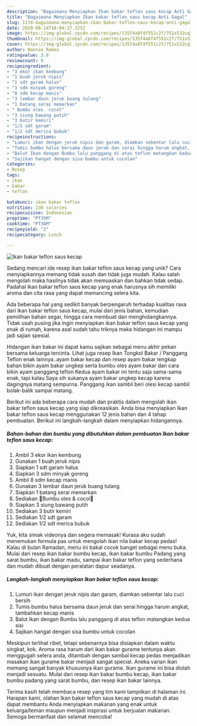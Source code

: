 ```yaml
---
description: "Bagaimana Menyiapkan Ikan bakar teflon saus kecap Anti Gagal"
title: "Bagaimana Menyiapkan Ikan bakar teflon saus kecap Anti Gagal"
slug: 1178-bagaimana-menyiapkan-ikan-bakar-teflon-saus-kecap-anti-gagal
date: 2020-08-14T18:04:27.325Z
image: https://img-global.cpcdn.com/recipes/135f4a8f4f551c2f/751x532cq70/ikan-bakar-teflon-saus-kecap-foto-resep-utama.jpg
thumbnail: https://img-global.cpcdn.com/recipes/135f4a8f4f551c2f/751x532cq70/ikan-bakar-teflon-saus-kecap-foto-resep-utama.jpg
cover: https://img-global.cpcdn.com/recipes/135f4a8f4f551c2f/751x532cq70/ikan-bakar-teflon-saus-kecap-foto-resep-utama.jpg
author: Nannie Ramos
ratingvalue: 3.8
reviewcount: 9
recipeingredient:
- "3 ekor ikan kembung"
- "1 buah jeruk nipis"
- "1 sdt garam halus"
- "3 sdm minyak goreng"
- "8 sdm kecap manis"
- "3 lembar daun jeruk buang tulang"
- "1 batang serai memarkan"
- " Bumbu oles  cocol"
- "3 siung bawang putih"
- "3 butir kemiri"
- "1/2 sdt garam"
- "1/2 sdt merica bubuk"
recipeinstructions:
- "Lumuri ikan dengan jeruk nipis dan garam, diamkan sebentar lalu cuci bersih"
- "Tumis bumbu halus bersama daun jeruk dan serai hingga harum angkat, tambahkan kecap manis"
- "Balut Ikan dengan Bumbu lalu panggang di atas teflon matangkan kedua sisi"
- "Sajikan hangat dengan sisa bumbu untuk cocolan"
categories:
- Resep
tags:
- ikan
- bakar
- teflon

katakunci: ikan bakar teflon 
nutrition: 230 calories
recipecuisine: Indonesian
preptime: "PT35M"
cooktime: "PT36M"
recipeyield: "2"
recipecategory: Lunch

---
```



![Ikan bakar teflon saus kecap](https://img-global.cpcdn.com/recipes/135f4a8f4f551c2f/751x532cq70/ikan-bakar-teflon-saus-kecap-foto-resep-utama.jpg)

Sedang mencari ide resep ikan bakar teflon saus kecap yang unik? Cara menyiapkannya memang tidak susah dan tidak juga mudah. Kalau salah mengolah maka hasilnya tidak akan memuaskan dan bahkan tidak sedap. Padahal ikan bakar teflon saus kecap yang enak harusnya sih memiliki aroma dan cita rasa yang dapat memancing selera kita.

Ada beberapa hal yang sedikit banyak berpengaruh terhadap kualitas rasa dari ikan bakar teflon saus kecap, mulai dari jenis bahan, kemudian pemilihan bahan segar, hingga cara membuat dan menghidangkannya. Tidak usah pusing jika ingin menyiapkan ikan bakar teflon saus kecap yang enak di rumah, karena asal sudah tahu triknya maka hidangan ini mampu jadi sajian spesial.

Hidangan ikan bakar ini dapat kamu sajikan sebagai menu akhir pekan bersama keluarga tercinta. Lihat juga resep Ikan Tongkol Bakar / Panggang Teflon enak lainnya..ayam bakar kecap dan resep ayam bakar lengkap bahan bikin ayam bakar ungkep serta bumbu oles ayam bakar dan cara bikin ayam panggang teflon Kedua ayam bakar ini tentu saja sama-sama enak, tapi kalau Saya sih sukanya ayam bakar ungkep kecap karena dagingnya matang sempurna. Panggang ikan sambil beri olesi kecap sambil bolak-balik sampai matang.


Berikut ini ada beberapa cara mudah dan praktis dalam mengolah ikan bakar teflon saus kecap yang siap dikreasikan. Anda bisa menyiapkan Ikan bakar teflon saus kecap menggunakan 12 jenis bahan dan 4 tahap pembuatan. Berikut ini langkah-langkah dalam menyiapkan hidangannya.

<!--inarticleads1-->

##### Bahan-bahan dan bumbu yang dibutuhkan dalam pembuatan Ikan bakar teflon saus kecap:

1. Ambil 3 ekor ikan kembung
1. Gunakan 1 buah jeruk nipis
1. Siapkan 1 sdt garam halus
1. Siapkan 3 sdm minyak goreng
1. Ambil 8 sdm kecap manis
1. Gunakan 3 lembar daun jeruk buang tulang
1. Siapkan 1 batang serai memarkan
1. Sediakan  🌹Bumbu oles &amp; cocol🌹
1. Siapkan 3 siung bawang putih
1. Sediakan 3 butir kemiri
1. Sediakan 1/2 sdt garam
1. Sediakan 1/2 sdt merica bubuk


Yuk, kita simak videonya dan segera memasak! Kurasa aku sudah menemukan formula pas untuk mengolah ikan nila bakar kecap pedas! Kalau di bulan Ramadan, menu ini bakal cocok banget sebagai menu buka. Mulai dari resep ikan bakar bumbu kecap, ikan bakar bumbu Padang yang sarat bumbu, ikan bakar madu, sampai ikan bakar teflon yang sederhana dan mudah dibuat dengan peralatan dapur seadanya. 

<!--inarticleads2-->

##### Langkah-langkah menyiapkan Ikan bakar teflon saus kecap:

1. Lumuri ikan dengan jeruk nipis dan garam, diamkan sebentar lalu cuci bersih
1. Tumis bumbu halus bersama daun jeruk dan serai hingga harum angkat, tambahkan kecap manis
1. Balut Ikan dengan Bumbu lalu panggang di atas teflon matangkan kedua sisi
1. Sajikan hangat dengan sisa bumbu untuk cocolan


Meskipun terlihat ribet, tetapi sebenarnya bisa disiapkan dalam waktu singkat, kok. Aroma rasa harum dari ikan bakar gurame tentunya akan menggugah selera anda, ditambah dengan sambal kecap pedas menjadikan masakan ikan gurame bakar menjadi sangat special. Aneka varian ikan memang sangat banyak khususnya ikan gurame. Ikan gurame ini bisa diolah menjadi sesuatu. Mulai dari resep ikan bakar bumbu kecap, ikan bakar bumbu padang yang sarat bumbu, dan resep ikan bakar lainnya. 

Terima kasih telah membaca resep yang tim kami tampilkan di halaman ini. Harapan kami, olahan Ikan bakar teflon saus kecap yang mudah di atas dapat membantu Anda menyiapkan makanan yang enak untuk keluarga/teman maupun menjadi inspirasi untuk berjualan makanan. Semoga bermanfaat dan selamat mencoba!
